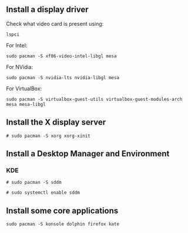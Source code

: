 

## Install a display driver
Check what video card is present using:
```
lspci
```

For Intel:
```
sudo pacman -S xf86-video-intel-libgl mesa
```

For NVidia:
```
sudo pacman -S nvidia-lts nvidia-libgl mesa
```

For VirtualBox:
```
sudo pacman -S virtualbox-guest-utils virtualbox-guest-modules-arch mesa mesa-libgl
```

## Install the X display server
```
# sudo pacman -S xorg xorg-xinit
```

## Install a Desktop Manager and Environment

### KDE
```
# sudo pacman -S sddm 
```
```
# sudo systemctl enable sddm
```

## Install some core applications
```
sudo pacman -S konsole dolphin firefox kate
```
